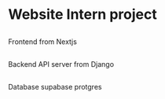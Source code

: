 # Website Intern project
##
Frontend from Nextjs
##
Backend API server from Django
##
Database supabase protgres
